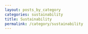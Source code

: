 ```yaml
---
layout: posts_by_category
categories: sustainability
title: Sustainability
permalink: /category/sustainability
---
```

